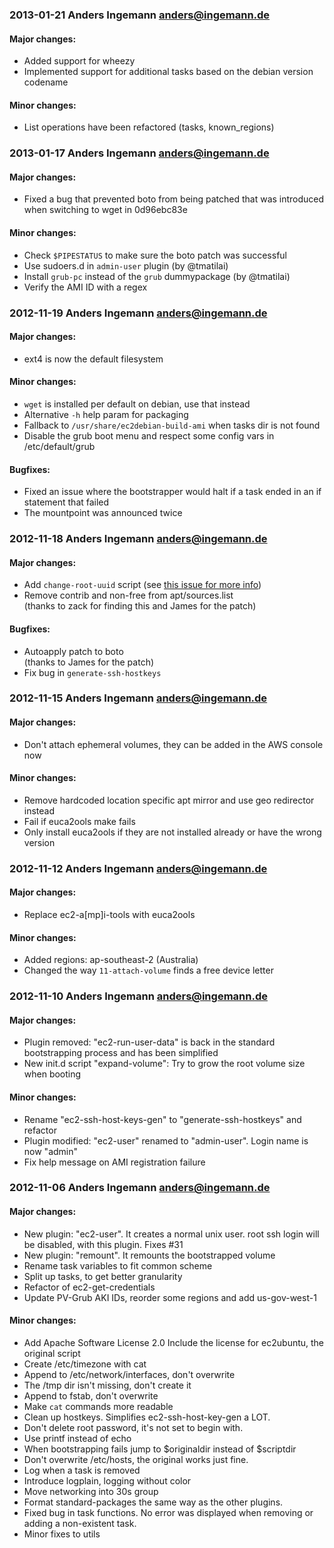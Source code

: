 ### 2013-01-21 Anders Ingemann <anders@ingemann.de> ###

#### Major changes: ####
* Added support for wheezy
* Implemented support for additional tasks based on the debian version codename

#### Minor changes: ####
* List operations have been refactored (tasks, known_regions)

### 2013-01-17 Anders Ingemann <anders@ingemann.de> ###

#### Major changes: ####
* Fixed a bug that prevented boto from being patched that was introduced when switching to wget in 0d96ebc83e

#### Minor changes: ####
* Check `$PIPESTATUS` to make sure the boto patch was successful
* Use sudoers.d in `admin-user` plugin (by @tmatilai)
* Install `grub-pc` instead of the `grub` dummypackage (by @tmatilai)
* Verify the AMI ID with a regex

### 2012-11-19 Anders Ingemann <anders@ingemann.de> ###

#### Major changes: ####
* ext4 is now the default filesystem

#### Minor changes: ####
* `wget` is installed per default on debian, use that instead
* Alternative `-h` help param for packaging
* Fallback to `/usr/share/ec2debian-build-ami` when tasks dir is not found
* Disable the grub boot menu and respect some config vars in /etc/default/grub

#### Bugfixes: ####
* Fixed an issue where the bootstrapper would halt if a task ended in an if statement that failed
* The mountpoint was announced twice

### 2012-11-18 Anders Ingemann <anders@ingemann.de> ###

#### Major changes: ####
* Add `change-root-uuid` script
  (see [this issue for more info](https://github.com/andsens/ec2debian-build-ami/issues/40))
* Remove contrib and non-free from apt/sources.list  
(thanks to zack for finding this and James for the patch)

#### Bugfixes: ####
* Autoapply patch to boto  
(thanks to James for the patch)
* Fix bug in `generate-ssh-hostkeys`

### 2012-11-15 Anders Ingemann <anders@ingemann.de> ###

#### Major changes: ####
* Don't attach ephemeral volumes, they can be added in the AWS console now

#### Minor changes: ####
* Remove hardcoded location specific apt mirror and use geo redirector instead
* Fail if euca2ools make fails
* Only install euca2ools if they are not installed already or have the wrong version

### 2012-11-12 Anders Ingemann <anders@ingemann.de> ###

#### Major changes: ####
* Replace ec2-a[mp]i-tools with euca2ools

#### Minor changes: ####
* Added regions: ap-southeast-2 (Australia)
* Changed the way `11-attach-volume` finds a free device letter

### 2012-11-10 Anders Ingemann <anders@ingemann.de> ###

#### Major changes: ####
* Plugin removed: "ec2-run-user-data" is back in the standard bootstrapping process and has been simplified
* New init.d script "expand-volume": Try to grow the root volume size when booting

#### Minor changes: ####
* Rename "ec2-ssh-host-keys-gen" to "generate-ssh-hostkeys" and refactor
* Plugin modified: "ec2-user" renamed to "admin-user". Login name is now "admin"
* Fix help message on AMI registration failure

### 2012-11-06 Anders Ingemann <anders@ingemann.de> ###

#### Major changes: ####
* New plugin: "ec2-user". It creates a normal unix user. root ssh login will be disabled, with this plugin. Fixes #31
* New plugin: "remount". It remounts the bootstrapped volume
* Rename task variables to fit common scheme
* Split up tasks, to get better granularity
* Refactor of ec2-get-credentials
* Update PV-Grub AKI IDs, reorder some regions and add us-gov-west-1

#### Minor changes: ####
* Add Apache Software License 2.0 Include the license for ec2ubuntu, the original script
* Create /etc/timezone with cat
* Append to /etc/network/interfaces, don't overwrite
* The /tmp dir isn't missing, don't create it
* Append to fstab, don't overwrite
* Make `cat` commands more readable
* Clean up hostkeys. Simplifies ec2-ssh-host-key-gen a LOT.
* Don't delete root password, it's not set to begin with.
* Use printf instead of echo
* When bootstrapping fails jump to $originaldir instead of $scriptdir
* Don't overwrite /etc/hosts, the original works just fine.
* Log when a task is removed
* Introduce logplain, logging without color
* Move networking into 30s group
* Format standard-packages the same way as the other plugins.
* Fixed bug in task functions. No error was displayed when removing or adding a non-existent task.
* Minor fixes to utils
